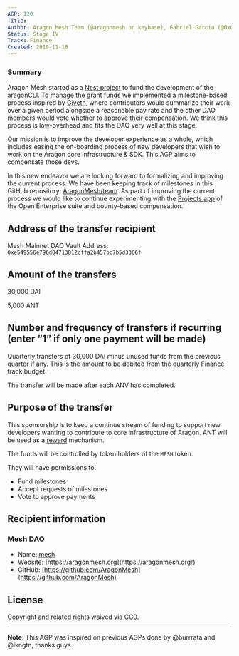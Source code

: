 ```yaml
---
AGP: 120
Title: 
Author: Aragon Mesh Team (@aragonmesh on keybase), Gabriel Garcia (@0xGabi), Daniel Constantin (@0x6431346e)
Status: Stage IV
Track: Finance
Created: 2019-11-18
---
```


### Summary

Aragon Mesh started as a [Nest project](https://github.com/aragon/nest/pull/151) to fund the development of the aragonCLI. To manage the grant funds we implemented a milestone-based process inspired by [Giveth](https://giveth.io), where contributors would summarize their work over a given period alongside a reasonable pay rate and the other DAO members would vote whether to approve their compensation. We think this process is low-overhead and fits the DAO very well at this stage.

Our mission is to improve the developer experience as a whole, which includes easing the on-boarding process of new developers that wish to work on the Aragon core infrastructure & SDK. This AGP aims to compensate those devs.

In this new endeavor we are looking forward to formalizing and improving the current process. We have been keeping track of milestones in this GitHub repository: [AragonMesh/team](https://github.com/AragonMesh/team). As part of improving the current process we would like to continue experimenting with the [Projects app](https://github.com/AutarkLabs/open-enterprise/blob/dev/docs/GETTING_STARTED.md#install-the-projects-app) of the Open Enterprise suite and bounty-based compensation.

## Address of the transfer recipient

Mesh Mainnet DAO Vault Address: `0xe549556e796d04713812cffa2b457bc7b5d3366f`

## Amount of the transfers

30,000 DAI

5,000 ANT

## Number and frequency of transfers if recurring (enter “1” if only one payment will be made)

Quarterly transfers of 30,000 DAI minus unused funds from the previous quarter if any. This is the amount to be debited from the quarterly Finance track budget.

The transfer will be made after each ANV has completed.

## Purpose of the transfer

This sponsorship is to keep a continue stream of funding to support new developers wanting to contribute to core infrastructure of Aragon. ANT will be used as a [reward](https://www.notion.so/Reward-system-ce1b3893f8a3496b801d88675f9f7250) mechanism.

The funds will be controlled by token holders of the `MESH` token. 

They will have permissions to:

- Fund milestones
- Accept requests of milestones
- Vote to approve payments

## Recipient information

### Mesh DAO

- Name: [mesh](https://mainnet.aragon.org/#/mesh/0x59fc1cce34382a09c35c64c059bbb04b1dad0ea0/)
- Website: [https://aragonmesh.org](https://aragonmesh.org/)
- GitHub: [https://github.com/AragonMesh](https://github.com/AragonMesh)

## License

Copyright and related rights waived via [CC0](https://creativecommons.org/publicdomain/zero/1.0/).

---

**Note**: This AGP was inspired on previous AGPs done by @burrrata and @lkngtn, thanks guys.
